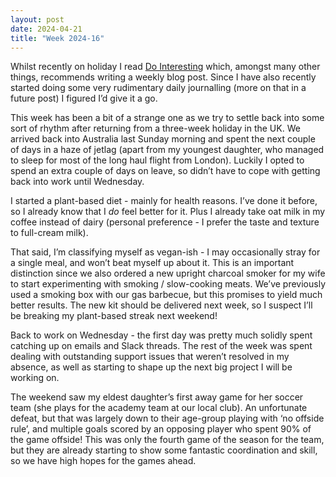 ```yaml
---
layout: post
date: 2024-04-21
title: "Week 2024-16"
---
```

Whilst recently on holiday I read [Do Interesting](https://thedobook.co/products/do-interesting-notice-collect-share) which, amongst many other things, recommends writing a weekly blog post. Since I have also recently started doing some very rudimentary daily journalling (more on that in a future post) I figured I’d give it a go.

This week has been a bit of a strange one as we try to settle back into some sort of rhythm after returning from a three-week holiday in the UK. We arrived back into Australia last Sunday morning and spent the next couple of days in a haze of jetlag (apart from my youngest daughter, who managed to sleep for most of the long haul flight from London). Luckily I opted to spend an extra couple of days on leave, so didn’t have to cope with getting back into work until Wednesday.

I started a plant-based diet - mainly for health reasons. I’ve done it before, so I already know that I _do_ feel better for it. Plus I already take oat milk in my coffee instead of dairy (personal preference - I prefer the taste and texture to full-cream milk).

That said, I’m classifying myself as vegan-ish - I may occasionally stray for a single meal, and won’t beat myself up about it. This is an important distinction since we also ordered a new upright charcoal smoker for my wife to start experimenting with smoking / slow-cooking meats. We’ve previously used a smoking box with our gas barbecue, but this promises to yield much better results. The new kit should be delivered next week, so I suspect I’ll be breaking my plant-based streak next weekend!

Back to work on Wednesday - the first day was pretty much solidly spent catching up on emails and Slack threads. The rest of the week was spent dealing with outstanding support issues that weren’t resolved in my absence, as well as starting to shape up the next big project I will be working on.

The weekend saw my eldest daughter’s first away game for her soccer team (she plays for the academy team at our local club). An unfortunate defeat, but that was largely down to their age-group playing with ‘no offside rule’, and multiple goals scored by an opposing player who spent 90% of the game offside! This was only the fourth game of the season for the team, but they are already starting to show some fantastic coordination and skill, so we have high hopes for the games ahead.
